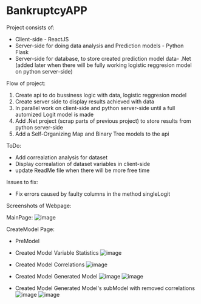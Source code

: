 # BankruptcyAPP

Project consists of:
  * Client-side - ReactJS
  * Server-side for doing data analysis and Prediction models - Python Flask
  * Server-side for database, to store created prediction model data- .Net (added later when there will be fully working logistic reggresion model on python server-side)
  
Flow of project:
  1. Create api to do bussiness logic with data, logistic reggresion model
  2. Create server side to display results achieved with data
  3. In parallel work on client-side and python server-side until a full automized Logit model is made
  4. Add .Net project (scrap parts of previous project) to store results from python server-side
  5. Add a Self-Organizing Map and Binary Tree models to the api 

ToDo:
 * Add correalation analysis for dataset
 * Display correalation of dataset variables in client-side
 *  update ReadMe file when there will be more free time
 
Issues to fix:
 * Fix errors caused by faulty columns in the method singleLogit

Screenshots of Webpage:

MainPage:
![image](https://user-images.githubusercontent.com/85391870/216516539-0312ef49-3e0d-4f3a-93f9-81fac7baf8d1.png)

CreateModel Page:
 * PreModel
 
 * Created Model Variable Statistics
 ![image](https://user-images.githubusercontent.com/85391870/216516649-7f853c48-7e23-417b-819d-bb13cad01c17.png)
 * Created Model Correlations
 ![image](https://user-images.githubusercontent.com/85391870/216516693-02f13135-65d1-40cf-9961-5857be62dff2.png)
 * Created Model Generated Model
 ![image](https://user-images.githubusercontent.com/85391870/216516818-c151f1f6-1896-41e3-b2e9-832607e667a2.png)
 ![image](https://user-images.githubusercontent.com/85391870/216516848-6ee9cd2c-9306-4b0d-82a4-cf5dc53ac1fe.png)
 * Created Model Generated Model's subModel with removed correlations
 ![image](https://user-images.githubusercontent.com/85391870/216516913-1760d26a-9be1-4a87-a76f-3091d2435095.png)
 ![image](https://user-images.githubusercontent.com/85391870/216516938-3a3a16f3-23d8-4b98-8cde-57eae41c24c7.png)
